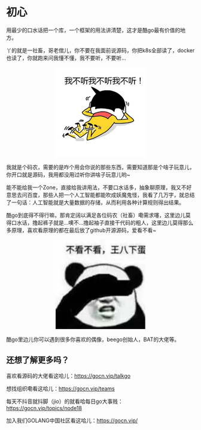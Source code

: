 # 初心

用最少的口水话把一个库，一个框架的用法讲清楚，这才是酷go最有价值的地方。

  丫的就是一社畜，哥老倌儿，你不要在我面前说源码，你把k8s全部读了，docker也读了，你就跑来问我懂不懂，我不要听，不要听...

<p align="center">
<img src="wbt.jpg" 
    width="240" height="240" border="0" alt="GJSON">
</p>


  我就是个码农，需要的是咋个用会你说的那些东西，需要知道那是个啥子玩意儿，你开口就是源码，我用都没用过听你讲啥子玩意儿哟~

  能不能给我一个Zone，直接给我讲用法，不要口水话多，抽象聊原理，我又不好意思去问百度，那些人把一个人工智能都能吹成妖魔鬼怪，我看了几万字，就总结了一句话：人工智能就是大量数据的存储，从而利用各种计算规则得出结果。

酷go到底得不得行嘛，那肯定阔以满足各位码农（社畜）嘞需求噻，这里边儿莫得口水话，撸起裤子就是...噢不...撸起袖子直接干代码的粗人，这里边儿莫得那么多原理，喜欢看原理的都在最后放了github开源源码，爱看不看~

<p align="center">
<img src="wbk.jpg" 
    width="240" height="240" border="0" alt="GJSON">
</p>


酷go里边儿你可以遇到很多你喜欢的偶像，beego创始人，BAT的大佬等。

## 还想了解更多吗？

喜欢看源码的大佬看这哈儿：https://gocn.vip/talkgo

想找组织嘞看这哈儿：https://gocn.vip/teams

每天不抖音就抖脚（jio）的就看哈每日go大事贱：https://gocn.vip/topics/node18

加入我们GOLANG中国社区看这哈儿：https://gocn.vip/

